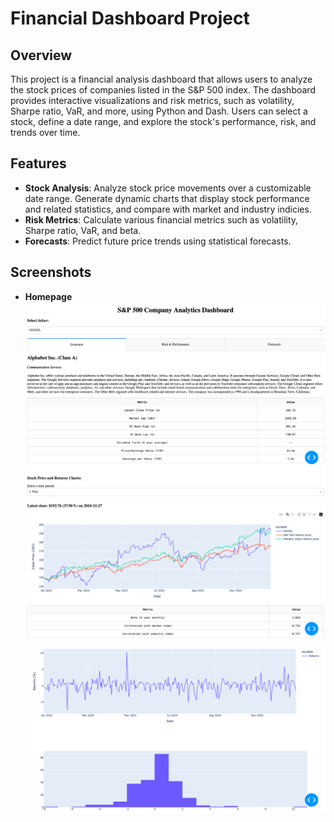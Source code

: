 # Financial Dashboard Project

## Overview
This project is a financial analysis dashboard that allows users to analyze the stock prices of companies listed in the S&P 500 index. The dashboard provides interactive visualizations and risk metrics, such as volatility, Sharpe ratio, VaR, and more, using Python and Dash. Users can select a stock, define a date range, and explore the stock's performance, risk, and trends over time.

## Features
- **Stock Analysis**: Analyze stock price movements over a customizable date range. Generate dynamic charts that display stock performance and related statistics, and compare with market and industry indicies. 
- **Risk Metrics**: Calculate various financial metrics such as volatility, Sharpe ratio, VaR, and beta.
- **Forecasts**: Predict future price trends using statistical forecasts.

## Screenshots
- **Homepage**
![Homepage](/images/homepage.png)
![Price](/images/price_chart.png)
![Returns](/images/returns_chart.png)
